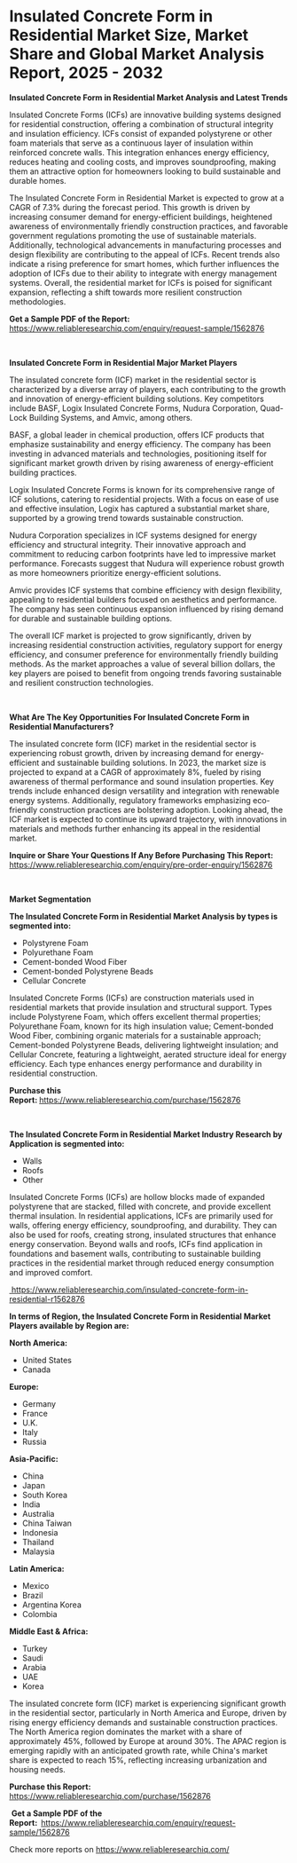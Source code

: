 <p><h1>Insulated Concrete Form in Residential Market Size, Market Share and Global Market Analysis Report, 2025 - 2032</h1></p><p><strong>Insulated Concrete Form in Residential Market Analysis and Latest Trends</strong></p>
<p><p>Insulated Concrete Forms (ICFs) are innovative building systems designed for residential construction, offering a combination of structural integrity and insulation efficiency. ICFs consist of expanded polystyrene or other foam materials that serve as a continuous layer of insulation within reinforced concrete walls. This integration enhances energy efficiency, reduces heating and cooling costs, and improves soundproofing, making them an attractive option for homeowners looking to build sustainable and durable homes.</p><p>The Insulated Concrete Form in Residential Market is expected to grow at a CAGR of 7.3% during the forecast period. This growth is driven by increasing consumer demand for energy-efficient buildings, heightened awareness of environmentally friendly construction practices, and favorable government regulations promoting the use of sustainable materials. Additionally, technological advancements in manufacturing processes and design flexibility are contributing to the appeal of ICFs. Recent trends also indicate a rising preference for smart homes, which further influences the adoption of ICFs due to their ability to integrate with energy management systems. Overall, the residential market for ICFs is poised for significant expansion, reflecting a shift towards more resilient construction methodologies.</p></p>
<p><strong>Get a Sample PDF of the Report:&nbsp;</strong> <a href="https://www.reliableresearchiq.com/enquiry/request-sample/1562876?utm_campaign=3503&utm_medium=2&utm_source=Github&utm_content=ia&utm_term=02042025&utm_id=insulated-concrete-form-in-residential">https://www.reliableresearchiq.com/enquiry/request-sample/1562876</a></p>
<p>&nbsp;</p>
<p><strong>Insulated Concrete Form in Residential Major Market Players</strong></p>
<p><p>The insulated concrete form (ICF) market in the residential sector is characterized by a diverse array of players, each contributing to the growth and innovation of energy-efficient building solutions. Key competitors include BASF, Logix Insulated Concrete Forms, Nudura Corporation, Quad-Lock Building Systems, and Amvic, among others.</p><p>BASF, a global leader in chemical production, offers ICF products that emphasize sustainability and energy efficiency. The company has been investing in advanced materials and technologies, positioning itself for significant market growth driven by rising awareness of energy-efficient building practices. </p><p>Logix Insulated Concrete Forms is known for its comprehensive range of ICF solutions, catering to residential projects. With a focus on ease of use and effective insulation, Logix has captured a substantial market share, supported by a growing trend towards sustainable construction.</p><p>Nudura Corporation specializes in ICF systems designed for energy efficiency and structural integrity. Their innovative approach and commitment to reducing carbon footprints have led to impressive market performance. Forecasts suggest that Nudura will experience robust growth as more homeowners prioritize energy-efficient solutions.</p><p>Amvic provides ICF systems that combine efficiency with design flexibility, appealing to residential builders focused on aesthetics and performance. The company has seen continuous expansion influenced by rising demand for durable and sustainable building options.</p><p>The overall ICF market is projected to grow significantly, driven by increasing residential construction activities, regulatory support for energy efficiency, and consumer preference for environmentally friendly building methods. As the market approaches a value of several billion dollars, the key players are poised to benefit from ongoing trends favoring sustainable and resilient construction technologies.</p></p>
<p>&nbsp;</p>
<p><strong>What Are The Key Opportunities For Insulated Concrete Form in Residential Manufacturers?</strong></p>
<p><p>The insulated concrete form (ICF) market in the residential sector is experiencing robust growth, driven by increasing demand for energy-efficient and sustainable building solutions. In 2023, the market size is projected to expand at a CAGR of approximately 8%, fueled by rising awareness of thermal performance and sound insulation properties. Key trends include enhanced design versatility and integration with renewable energy systems. Additionally, regulatory frameworks emphasizing eco-friendly construction practices are bolstering adoption. Looking ahead, the ICF market is expected to continue its upward trajectory, with innovations in materials and methods further enhancing its appeal in the residential market.</p></p>
<p><strong>Inquire or Share Your Questions If Any Before Purchasing This Report:</strong> <a href="https://www.reliableresearchiq.com/enquiry/pre-order-enquiry/1562876?utm_campaign=3503&utm_medium=2&utm_source=Github&utm_content=ia&utm_term=02042025&utm_id=insulated-concrete-form-in-residential">https://www.reliableresearchiq.com/enquiry/pre-order-enquiry/1562876</a></p>
<p>&nbsp;</p>
<p><strong>Market Segmentation</strong></p>
<p><strong>The Insulated Concrete Form in Residential Market Analysis by types is segmented into:</strong></p>
<p><ul><li>Polystyrene Foam</li><li>Polyurethane Foam</li><li>Cement-bonded Wood Fiber</li><li>Cement-bonded Polystyrene Beads</li><li>Cellular Concrete</li></ul></p>
<p><p>Insulated Concrete Forms (ICFs) are construction materials used in residential markets that provide insulation and structural support. Types include Polystyrene Foam, which offers excellent thermal properties; Polyurethane Foam, known for its high insulation value; Cement-bonded Wood Fiber, combining organic materials for a sustainable approach; Cement-bonded Polystyrene Beads, delivering lightweight insulation; and Cellular Concrete, featuring a lightweight, aerated structure ideal for energy efficiency. Each type enhances energy performance and durability in residential construction.</p></p>
<p><strong>Purchase this Report:&nbsp;</strong><a href="https://www.reliableresearchiq.com/purchase/1562876?utm_campaign=3503&utm_medium=2&utm_source=Github&utm_content=ia&utm_term=02042025&utm_id=insulated-concrete-form-in-residential">https://www.reliableresearchiq.com/purchase/1562876</a></p>
<p>&nbsp;</p>
<p><strong>The Insulated Concrete Form in Residential Market Industry Research by Application is segmented into:</strong></p>
<p><ul><li>Walls</li><li>Roofs</li><li>Other</li></ul></p>
<p><p>Insulated Concrete Forms (ICFs) are hollow blocks made of expanded polystyrene that are stacked, filled with concrete, and provide excellent thermal insulation. In residential applications, ICFs are primarily used for walls, offering energy efficiency, soundproofing, and durability. They can also be used for roofs, creating strong, insulated structures that enhance energy conservation. Beyond walls and roofs, ICFs find application in foundations and basement walls, contributing to sustainable building practices in the residential market through reduced energy consumption and improved comfort.</p></p>
<p><a href="https://www.reliableresearchiq.com/insulated-concrete-form-in-residential-r1562876?utm_campaign=3503&utm_medium=2&utm_source=Github&utm_content=ia&utm_term=02042025&utm_id=insulated-concrete-form-in-residential">&nbsp;https://www.reliableresearchiq.com/insulated-concrete-form-in-residential-r1562876</a></p>
<p><strong>In terms of Region, the Insulated Concrete Form in Residential Market Players available by Region are:</strong></p>
<p>
    <p> <strong> North America: </strong>
        <ul>
            <li>United States</li>
            <li>Canada</li>
        </ul>
        </p> 
    <p> <strong> Europe: </strong>
        <ul>
            <li>Germany</li>
            <li>France</li>
            <li>U.K.</li>
            <li>Italy</li>
            <li>Russia</li>
        </ul>
        </p> 
    <p> <strong> Asia-Pacific: </strong>
        <ul>
            <li>China</li>
            <li>Japan</li>
            <li>South Korea</li>
            <li>India</li>
            <li>Australia</li>
            <li>China Taiwan</li>
            <li>Indonesia</li>
            <li>Thailand</li>
            <li>Malaysia</li>
        </ul>
        </p> 
    <p> <strong> Latin America: </strong>
        <ul>
            <li>Mexico</li>
            <li>Brazil</li>
            <li>Argentina Korea</li>
            <li>Colombia</li>
        </ul>
        </p> 
    <p> <strong> Middle East & Africa: </strong>
        <ul>
            <li>Turkey</li>
            <li>Saudi</li>
            <li>Arabia</li>
            <li>UAE</li>
            <li>Korea</li>
        </ul>
    </p>
    </p>
<p><p>The insulated concrete form (ICF) market is experiencing significant growth in the residential sector, particularly in North America and Europe, driven by rising energy efficiency demands and sustainable construction practices. The North America region dominates the market with a share of approximately 45%, followed by Europe at around 30%. The APAC region is emerging rapidly with an anticipated growth rate, while China's market share is expected to reach 15%, reflecting increasing urbanization and housing needs.</p></p>
<p><strong>Purchase this Report: </strong><a href="https://www.reliableresearchiq.com/purchase/1562876?utm_campaign=3503&utm_medium=2&utm_source=Github&utm_content=ia&utm_term=02042025&utm_id=insulated-concrete-form-in-residential">https://www.reliableresearchiq.com/purchase/1562876</a></p>
<p>&nbsp;<strong>Get a Sample PDF of the Report:&nbsp;&nbsp;</strong><a href="https://www.reliableresearchiq.com/enquiry/request-sample/1562876?utm_campaign=3503&utm_medium=2&utm_source=Github&utm_content=ia&utm_term=02042025&utm_id=insulated-concrete-form-in-residential">https://www.reliableresearchiq.com/enquiry/request-sample/1562876</a></p>
<p><strong></strong></p>
<p>Check more reports on <a href="https://www.reliableresearchiq.com/?utm_campaign=3503&utm_medium=2&utm_source=Github&utm_content=ia&utm_term=02042025&utm_id=insulated-concrete-form-in-residential">https://www.reliableresearchiq.com/</a></p>